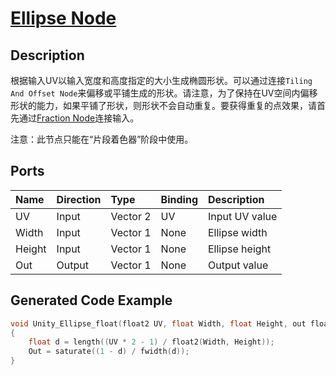 # [Ellipse Node](https://docs.unity3d.com/Packages/com.unity.shadergraph@7.3/manual/Ellipse-Node.html)

## Description
根据输入UV以输入宽度和高度指定的大小生成椭圆形状。可以通过连接`Tiling And Offset Node`来偏移或平铺生成的形状。请注意，为了保持在UV空间内偏移形状的能力，如果平铺了形状，则形状不会自动重复。要获得重复的点效果，请首先通过[Fraction Node](https://docs.unity3d.com/Packages/com.unity.shadergraph@7.3/manual/Fraction-Node.html)连接输入。


注意：此节点只能在“片段着色器”阶段中使用。

## Ports
|Name|Direction|Type|Binding|Description
|:---|:--------|:---|:------|:-------
|UV|Input|Vector 2|UV|Input UV value
|Width|Input|Vector 1|None|Ellipse width
|Height|Input|Vector 1|None|Ellipse height
|Out|Output|Vector 1|None|Output value

## Generated Code Example
```h
void Unity_Ellipse_float(float2 UV, float Width, float Height, out float4 Out)
{
    float d = length((UV * 2 - 1) / float2(Width, Height));
    Out = saturate((1 - d) / fwidth(d));
}
```